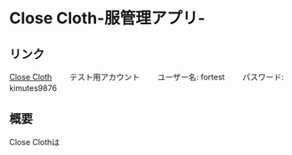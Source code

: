 # Close Cloth-服管理アプリ-
## リンク
[Close Cloth](http://13.231.147.58/clothes/)　　
テスト用アカウント　　
ユーザー名: fortest　　
パスワード: kimutes9876　　

## 概要
Close Clothは
